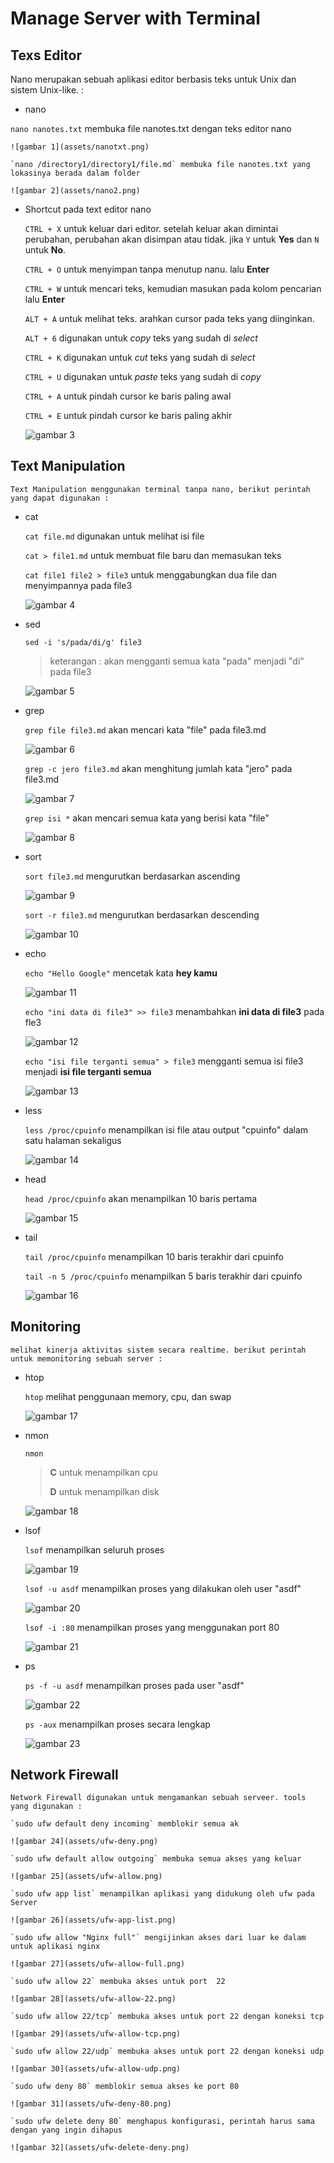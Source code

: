 # Manage Server with Terminal

## Texs Editor

Nano merupakan sebuah aplikasi editor berbasis teks untuk Unix dan sistem Unix-like. :

- nano

 `nano nanotes.txt` membuka file nanotes.txt dengan teks editor nano

    ![gambar 1](assets/nanotxt.png)

    `nano /directory1/directory1/file.md` membuka file nanotes.txt yang lokasinya berada dalam folder

    ![gambar 2](assets/nano2.png)

-   Shortcut pada text editor nano

    `CTRL + X` untuk keluar dari editor. setelah keluar akan dimintai perubahan, perubahan akan disimpan atau tidak. jika `Y` untuk **Yes** dan `N` untuk **No**.

    `CTRL + O` untuk menyimpan tanpa menutup nanu. lalu **Enter**

    `CTRL + W` untuk mencari teks, kemudian masukan pada kolom pencarian lalu **Enter**

    `ALT + A` untuk melihat teks. arahkan cursor pada teks yang diinginkan.

    `ALT + 6` digunakan untuk _copy_ teks yang sudah di _select_

    `CTRL + K` digunakan untuk _cut_ teks yang sudah di _select_

    `CTRL + U` digunakan untuk _paste_ teks yang sudah di _copy_

    `CTRL + A` untuk pindah cursor ke baris paling awal

    `CTRL + E` untuk pindah cursor ke baris paling akhir

    ![gambar 3](assets/nano1.png)

## Text Manipulation

    Text Manipulation menggunakan terminal tanpa nano, berikut perintah yang dapat digunakan :

-   cat

    `cat file.md` digunakan untuk melihat isi file

    `cat > file1.md` untuk membuat file baru dan memasukan teks

    `cat file1 file2 > file3` untuk menggabungkan dua file dan menyimpannya pada file3

    ![gambar 4](assets/cat.png)

-   sed

    `sed -i 's/pada/di/g' file3`

    > keterangan : akan mengganti semua kata "pada" menjadi "di" pada file3

    ![gambar 5](assets/sed.png)

-   grep

    `grep file file3.md` akan mencari kata "file" pada file3.md

    ![gambar 6](assets/grepfile.png)

    `grep -c jero file3.md` akan menghitung jumlah kata "jero" pada file3.md

    ![gambar 7](assets/grep-c.png)

    `grep isi *` akan mencari semua kata yang berisi kata "file"

    ![gambar 8](assets/grepisi.png)

-   sort

    `sort file3.md` mengurutkan berdasarkan ascending

    ![gambar 9](assets/sort.png)

    `sort -r file3.md` mengurutkan berdasarkan descending

    ![gambar 10](assets/sort-r.png)

-   echo

    `echo "Hello Google"` mencetak kata **hey kamu**

    ![gambar 11](assets/echohello.png)

    `echo "ini data di file3" >> file3` menambahkan **ini data di file3** pada fle3

    ![gambar 12](assets/echoisi.png)

    `echo "isi file terganti semua" > file3` mengganti semua isi file3 menjadi **isi file terganti semua**

    ![gambar 13](assets/echoganti.png)

-   less

    `less /proc/cpuinfo` menampilkan isi file atau output "cpuinfo" dalam satu halaman sekaligus

    ![gambar 14](assets/less.png)

-   head

    `head /proc/cpuinfo` akan menampilkan 10 baris pertama

    ![gambar 15](assets/head.png)

-   tail

    `tail /proc/cpuinfo` menampilkan 10 baris terakhir dari cpuinfo

    `tail -n 5 /proc/cpuinfo` menampilkan 5 baris terakhir dari cpuinfo

    ![gambar 16](assets/tail.png)

## Monitoring

    melihat kinerja aktivitas sistem secara realtime. berikut perintah untuk memonitoring sebuah server :

-   htop

     `htop` melihat penggunaan memory, cpu, dan swap

    ![gambar 17](assets/htop.png)

-   nmon

    `nmon`

    > **C** untuk menampilkan cpu
    >
    > **D** untuk menampilkan disk

    ![gambar 18](assets/nmon1.png)

-   lsof

    `lsof` menampilkan seluruh proses

    ![gambar 19](assets/lsof.png)

    `lsof -u asdf` menampilkan proses yang dilakukan oleh user "asdf"

    ![gambar 20](assets/lsof-Uname.png)

    `lsof -i :80` menampilkan proses yang menggunakan port 80

    ![gambar 21](assets/lsof80.png)

-   ps

    `ps -f -u asdf` menampilkan proses pada user "asdf"

    ![gambar 22](assets/ps-f-u.png)

    `ps -aux` menampilkan proses secara lengkap

    ![gambar 23](assets/ps-aux.png)

## Network Firewall

    Network Firewall digunakan untuk mengamankan sebuah serveer. tools yang digunakan :

    `sudo ufw default deny incoming` memblokir semua ak

    ![gambar 24](assets/ufw-deny.png)

    `sudo ufw default allow outgoing` membuka semua akses yang keluar

    ![gambar 25](assets/ufw-allow.png)

    `sudo ufw app list` menampilkan aplikasi yang didukung oleh ufw pada Server

    ![gambar 26](assets/ufw-app-list.png)

    `sudo ufw allow "Nginx full"` mengijinkan akses dari luar ke dalam untuk aplikasi nginx

    ![gambar 27](assets/ufw-allow-full.png)

    `sudo ufw allow 22` membuka akses untuk port  22

    ![gambar 28](assets/ufw-allow-22.png)

    `sudo ufw allow 22/tcp` membuka akses untuk port 22 dengan koneksi tcp

    ![gambar 29](assets/ufw-allow-tcp.png)

    `sudo ufw allow 22/udp` membuka akses untuk port 22 dengan koneksi udp

    ![gambar 30](assets/ufw-allow-udp.png)

    `sudo ufw deny 80` memblokir semua akses ke port 80

    ![gambar 31](assets/ufw-deny-80.png)

    `sudo ufw delete deny 80` menghapus konfigurasi, perintah harus sama dengan yang ingin dihapus

    ![gambar 32](assets/ufw-delete-deny.png)
